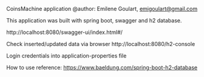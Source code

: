 CoinsMachine application
@author: Emilene Goulart, emigoulart@gmail.com

This application was built with spring boot, swagger and h2 database.

http://localhost:8080/swagger-ui/index.html#/

Check inserted/updated data via browser http://localhost:8080/h2-console 

Login credentials into application-properties file

How to use reference: https://www.baeldung.com/spring-boot-h2-database